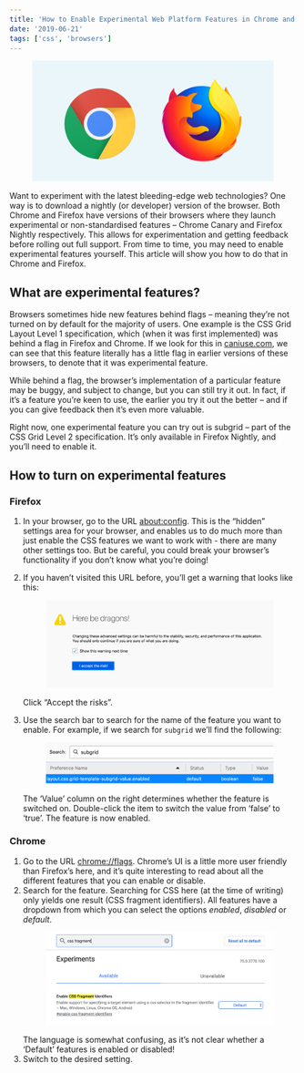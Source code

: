 ```yaml
---
title: 'How to Enable Experimental Web Platform Features in Chrome and Firefox'
date: '2019-06-21'
tags: ['css', 'browsers']
---
```


<figure>
  <img src="how-to-enable-experimental-features.jpg" alt="Chrome and Firefox logos">
</figure>

Want to experiment with the latest bleeding-edge web technologies? One way is to download a nightly (or developer) version of the browser. Both Chrome and Firefox have versions of their browsers where they launch experimental or non-standardised features – Chrome Canary and Firefox Nightly respectively. This allows for experimentation and getting feedback before rolling out full support. From time to time, you may need to enable experimental features yourself. This article will show you how to do that in Chrome and Firefox.

## What are experimental features?

Browsers sometimes hide new features behind flags – meaning they’re not turned on by default for the majority of users. One example is the CSS Grid Layout Level 1 specification, which (when it was first implemented) was behind a flag in Firefox and Chrome. If we look for this in [caniuse.com](https://caniuse.com/#search=grid), we can see that this feature literally has a little flag in earlier versions of these browsers, to denote that it was experimental feature.

While behind a flag, the browser’s implementation of a particular feature may be buggy, and subject to change, but you can still try it out. In fact, if it’s a feature you’re keen to use, the earlier you try it out the better – and if you can give feedback then it’s even more valuable.

Right now, one experimental feature you can try out is subgrid – part of the CSS Grid Level 2 specification. It’s only available in Firefox Nightly, and you’ll need to enable it.

## How to turn on experimental features

### Firefox

1. In your browser, go to the URL [about:config](about:config). This is the “hidden” settings area for your browser, and enables us to do much more than just enable the CSS features we want to work with - there are many other settings too. But be careful, you could break your browser’s functionality if you don’t know what you’re doing!
2. If you haven’t visited this URL before, you’ll get a warning that looks like this:
   <figure>
     <img src="how-to-enable-experimental-features-02.png" alt="Firefox screenshot">
   </figure>
    Click “Accept the risks”.
3. Use the search bar to search for the name of the feature you want to enable. For example, if we search for `subgrid` we’ll find the following:

   <figure>
     <img src="how-to-enable-experimental-features-03.png" alt="Firefox screenshot">
   </figure>

   The ‘Value’ column on the right determines whether the feature is switched on. Double-click the item to switch the value from ‘false’ to ‘true’. The feature is now enabled.

### Chrome

1. Go to the URL [chrome://flags](https://chrome://flags). Chrome’s UI is a little more user friendly than Firefox’s here, and it’s quite interesting to read about all the different features that you can enable or disable.
2. Search for the feature. Searching for CSS here (at the time of writing) only yields one result (CSS fragment identifiers). All features have a dropdown from which you can select the options _enabled_, _disabled_ or _default_.
    <figure>
      <img src="how-to-enable-experimental-features-04.png" alt="Chrome screenshot">
    </figure>
   The language is somewhat confusing, as it’s not clear whether a ‘Default’ features is enabled or disabled!
3. Switch to the desired setting.
